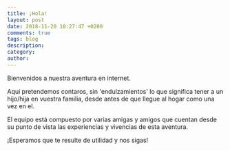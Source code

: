 ```yaml
---
title: ¡Hola!
layout: post
date: 2018-11-20 10:27:47 +0200
comments: true
tags: blog
description:
category:
author:
---
```


Bienvenidos a nuestra aventura en internet.

Aquí pretendemos contaros, sin 'endulzamientos' lo que significa tener a un hijo/hija en vuestra familia, desde antes de que llegue al hogar como una vez en el.

El equipo está compuesto por varias amigas y amigos que cuentan desde su punto de vista las experiencias y vivencias de esta aventura.

¡Esperamos que te resulte de utilidad y nos sigas!
